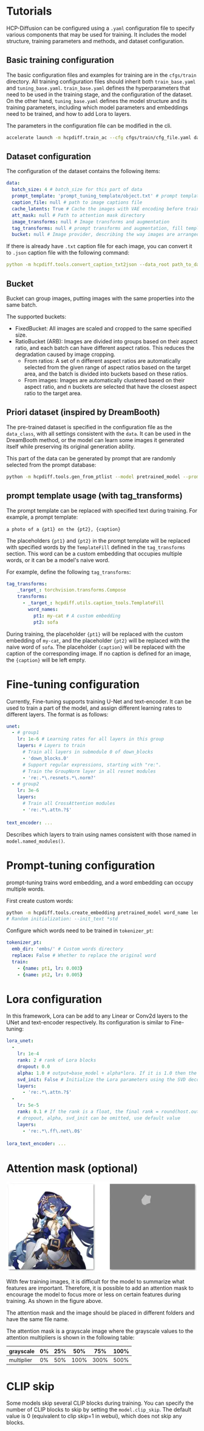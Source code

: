 # Tutorials

HCP-Diffusion can be configured using a ```.yaml``` configuration file to specify various components that may be used for training.
It includes the model structure, training parameters and methods, and dataset configuration.

## Basic training configuration

The basic configuration files and examples for training are in the ```cfgs/train``` directory.
All training configuration files should inherit both ```train_base.yaml``` and ```tuning_base.yaml```.
```train_base.yaml``` defines the hyperparameters that need to be used in the training stage, and the configuration of the dataset.
On the other hand, ```tuning_base.yaml``` defines the model structure and its training parameters,
including which model parameters and embeddings need to be trained, and how to add Lora to layers.

The parameters in the configuration file can be modified in the cli.
```bash
accelerate launch -m hcpdiff.train_ac --cfg cfgs/train/cfg_file.yaml data.batch_size=2 seed=1919810
```

## Dataset configuration

The configuration of the dataset contains the following items:
```yaml
data:
  batch_size: 4 # batch_size for this part of data
  prompt_template: 'prompt_tuning_template/object.txt' # prompt template, works with caption and custom words
  caption_file: null # path to image captions file
  cache_latents: True # Cache the images with VAE encoding before training
  att_mask: null # Path to attention mask directory
  image_transforms: null # Image transforms and augmentation
  tag_transforms: null # prompt transforms and augmentation, fill templates
  bucket: null # Image provider, describing the way images are arranged and grouped
```

If there is already have ```.txt``` caption file for each image, 
you can convert it to ```.json``` caption file with the following command:
```yaml
python -m hcpdiff.tools.convert_caption_txt2json --data_root path_to_dataset
```

## Bucket
Bucket can group images, putting images with the same properties into the same batch.

The supported buckets:
+ FixedBucket: All images are scaled and cropped to the same specified size.
+ RatioBucket (ARB): Images are divided into groups based on their aspect ratio, and each batch can have different aspect ratios. This reduces the degradation caused by image cropping.
    + From ratios: A set of n different aspect ratios are automatically selected from the given range of aspect ratios based on the target area, and the batch is divided into buckets based on these ratios.
    + From images: Images are automatically clustered based on their aspect ratio, and n buckets are selected that have the closest aspect ratio to the target area.

## Priori dataset (inspired by DreamBooth)
The pre-trained dataset is specified in the configuration file as the ```data_class```, with all settings consistent with the ```data```.
It can be used in the DreamBooth method, or the model can learn some images it generated itself while preserving its original generation ability.

This part of the data can be generated by prompt that are randomly selected from the prompt database:
```bash
python -m hcpdiff.tools.gen_from_ptlist --model pretrained_model --prompt_file prompt_dataset.parquet --out_dir images_output_dir
```

## prompt template usage (with tag_transforms)
The prompt template can be replaced with specified text during training.
For example, a prompt template:

```a photo of a {pt1} on the {pt2}, {caption}```

The placeholders ```{pt1}``` and ```{pt2}``` in the prompt template will be replaced with specified words by the ```TemplateFill``` defined in the ```tag_transforms``` section. 
This word can be a custom embedding that occupies multiple words, or it can be a model's naive word.

For example, define the following ```tag_transforms```:
```yaml
tag_transforms:
    _target_: torchvision.transforms.Compose
    transforms:
      - _target_: hcpdiff.utils.caption_tools.TemplateFill
        word_names:
          pt1: my-cat # A custom embedding
          pt2: sofa
```
During training, the placeholder ```{pt1}``` will be replaced with the custom embedding of ```my-cat```,
and the placeholder ```{pt2}``` will be replaced with the naive word of ```sofa```. 
The placeholder ```{caption}``` will be replaced with the caption of the corresponding image.
If no caption is defined for an image, the ```{caption}``` will be left empty.

# Fine-tuning configuration
Currently, Fine-tuning supports training U-Net and text-encoder. It can be used to train a part of the model, and assign different learning rates to different layers. The format is as follows:
```yaml
unet:
  - # group1
    lr: 1e-6 # Learning rates for all layers in this group
    layers: # Layers to train
      # Train all layers in submodule 0 of down_blocks
      - 'down_blocks.0'
      # Support regular expressions, starting with "re:".
      # Train the GroupNorm layer in all resnet modules
      - 're:.*\.resnets.*\.norm?'
  - # group2
    lr: 3e-6
    layers:
      # Train all CrossAttention modules
      - 're:.*\.attn.?$'

text_encoder: ...
```
Describes which layers to train using names consistent with those named in ```model.named_modules()```.

# Prompt-tuning configuration
prompt-tuning trains word embedding, and a word embedding can occupy multiple words.

First create custom words:
```bash
python -m hcpdiff.tools.create_embedding pretrained_model word_name length_of_word [--init_text initial_text]
# Random initialization: --init_text *std
```

Configure which words need to be trained in ```tokenizer_pt```:
```yaml
tokenizer_pt:
  emb_dir: 'embs/' # Custom words directory
  replace: False # Whether to replace the original word
  train: 
    - {name: pt1, lr: 0.003}
    - {name: pt2, lr: 0.005}
```

# Lora configuration
In this framework, Lora can be add to any Linear or Conv2d layers to the UNet and text-encoder respectively.
Its configuration is similar to Fine-tuning:
```yaml
lora_unet:
  -
    lr: 1e-4
    rank: 2 # rank of Lora blocks
    dropout: 0.0
    alpha: 1.0 # output=base_model + alpha*lora. If it is 1.0 then the final alpha is 1/rank
    svd_init: False # Initialize the Lora parameters using the SVD decomposition results of the host layer.
    layers:
      - 're:.*\.attn.?$'
  -
    lr: 5e-5
    rank: 0.1 # If the rank is a float, the final rank = round(host.out_channel * rank)
    # dropout, alpha, svd_init can be omitted, use default value
    layers:
      - 're:.*\.ff\.net\.0$'

lora_text_encoder: ...
```

# Attention mask (optional)

![](../imgs/att_map.webp)

With few training images, it is difficult for the model to summarize what features are important.
Therefore, it is possible to add an attention mask to encourage the model to focus more or less on certain features during training.
As shown in the figure above.

The attention mask and the image should be placed in different folders and have the same file name.

The attention mask is a grayscale image where the grayscale values to the attention multipliers is shown in the following table:

| grayscale  | 0% | 25% | 50%  | 75%  | 100% |
|------------|----|-----|------|------|------|
| multiplier | 0% | 50% | 100% | 300% | 500% |

# CLIP skip
Some models skip several CLIP blocks during training.
You can specify the number of CLIP blocks to skip by setting the ```model.clip_skip```.
The default value is 0 (equivalent to clip skip=1 in webui), which does not skip any blocks.
